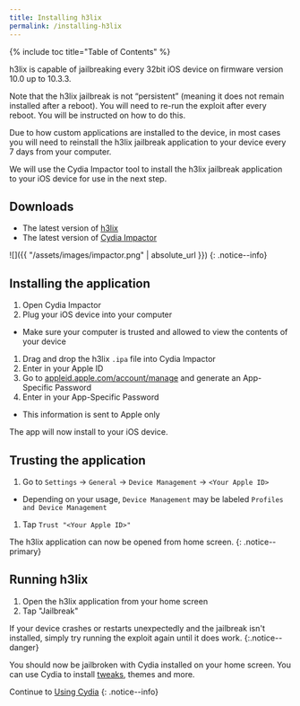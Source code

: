 ```yaml
---
title: Installing h3lix
permalink: /installing-h3lix
---
```


{% include toc title="Table of Contents" %}

h3lix is capable of jailbreaking every 32bit iOS device on firmware version 10.0 up to 10.3.3.

Note that the h3lix jailbreak is not “persistent” (meaning it does not remain installed after a reboot). You will need to re-run the exploit after every reboot. You will be instructed on how to do this.

Due to how custom applications are installed to the device, in most cases you will need to reinstall the h3lix jailbreak application to your device every 7 days from your computer.

We will use the Cydia Impactor tool to install the h3lix jailbreak application to your iOS device for use in the next step.

## Downloads

- The latest version of [h3lix](https://h3lix.tihmstar.net/)
- The latest version of [Cydia Impactor](http://www.cydiaimpactor.com/)

![]({{ "/assets/images/impactor.png" | absolute_url }})
{: .notice--info}

## Installing the application

1. Open Cydia Impactor
1. Plug your iOS device into your computer
  - Make sure your computer is trusted and allowed to view the contents of your device
1. Drag and drop the h3lix `.ipa` file into Cydia Impactor
1. Enter in your Apple ID
1. Go to [appleid.apple.com/account/manage](https://appleid.apple.com/account/manage) and generate an App-Specific Password
1. Enter in your App-Specific Password
  - This information is sent to Apple only

The app will now install to your iOS device.

## Trusting the application

1. Go to `Settings` -> `General` -> `Device Management` -> `<Your Apple ID>`
  - Depending on your usage, `Device Management` may be labeled `Profiles and Device Management`
1. Tap `Trust "<Your Apple ID>"`

The h3lix application can now be opened from home screen.
{: .notice--primary}

## Running h3lix

1. Open the h3lix application from your home screen
1. Tap "Jailbreak"

If your device crashes or restarts unexpectedly and the jailbreak isn't installed, simply try running the exploit again until it does work.
{:.notice--danger}

You should now be jailbroken with Cydia installed on your home screen. You can use Cydia to install [tweaks](faq#tweaks), themes and more.

Continue to [Using Cydia](using-cydia)
{: .notice--info}
